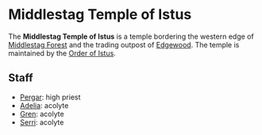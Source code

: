 # Middlestag Temple of Istus

The **Middlestag Temple of Istus** is a temple bordering the western edge of [Middlestag Forest](../../../mote/esterfell/lenya/middlestag-forest) and the trading outpost of [Edgewood](edgewood.md). The temple is maintained by the [Order of Istus](../../../organizations/order-of-istus.md).

## Staff

- [Pergar](../citizenry/pergar.md): high priest
- [Adelia](../citizenry/adelia.md): acolyte
- [Gren](../citizenry/gren.md): acolyte
- [Serri](../citizenry/serri.md): acolyte
